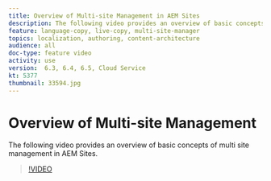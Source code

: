 ```yaml
---
title: Overview of Multi-site Management in AEM Sites
description: The following video provides an overview of basic concepts of multi site management in AEM Sites.
feature: language-copy, live-copy, multi-site-manager
topics: localization, authoring, content-architecture
audience: all
doc-type: feature video
activity: use
version:  6.3, 6.4, 6.5, Cloud Service
kt: 5377
thumbnail: 33594.jpg
---
```


# Overview of Multi-site Management

The following video provides an overview of basic concepts of multi site management in AEM Sites.

>[!VIDEO](https://video.tv.adobe.com/v/33594?quality=12&learn=on)

